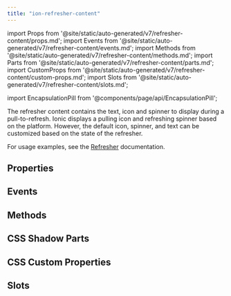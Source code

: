 ```yaml
---
title: "ion-refresher-content"
---
```

import Props from '@site/static/auto-generated/v7/refresher-content/props.md';
import Events from '@site/static/auto-generated/v7/refresher-content/events.md';
import Methods from '@site/static/auto-generated/v7/refresher-content/methods.md';
import Parts from '@site/static/auto-generated/v7/refresher-content/parts.md';
import CustomProps from '@site/static/auto-generated/v7/refresher-content/custom-props.md';
import Slots from '@site/static/auto-generated/v7/refresher-content/slots.md';

import EncapsulationPill from '@components/page/api/EncapsulationPill';


The refresher content contains the text, icon and spinner to display during a pull-to-refresh. Ionic displays a pulling icon and refreshing spinner based on the platform. However, the default icon, spinner, and text can be customized based on the state of the refresher.

For usage examples, see the [Refresher](/docs/api/refresher) documentation.


## Properties
<Props />

## Events
<Events />

## Methods
<Methods />

## CSS Shadow Parts
<Parts />

## CSS Custom Properties
<CustomProps />

## Slots
<Slots />
